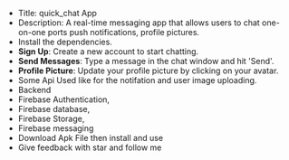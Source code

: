 - Title: quick_chat App
- Description: A real-time messaging app that allows users to chat one-on-one ports 
  push notifications, profile pictures.
- Install the dependencies.
- **Sign Up**: Create a new account to start chatting.
- **Send Messages**: Type a message in the chat window and hit 'Send'.
- **Profile Picture**: Update your profile picture by clicking on your avatar.
- Some Api Used like for the notifation and user image uploading.
- Backend 
- Firebase Authentication,
- Firebase database,
- Firebase Storage,
- Firebase messaging
- Download Apk File then install and use
- Give feedback with star and follow me
